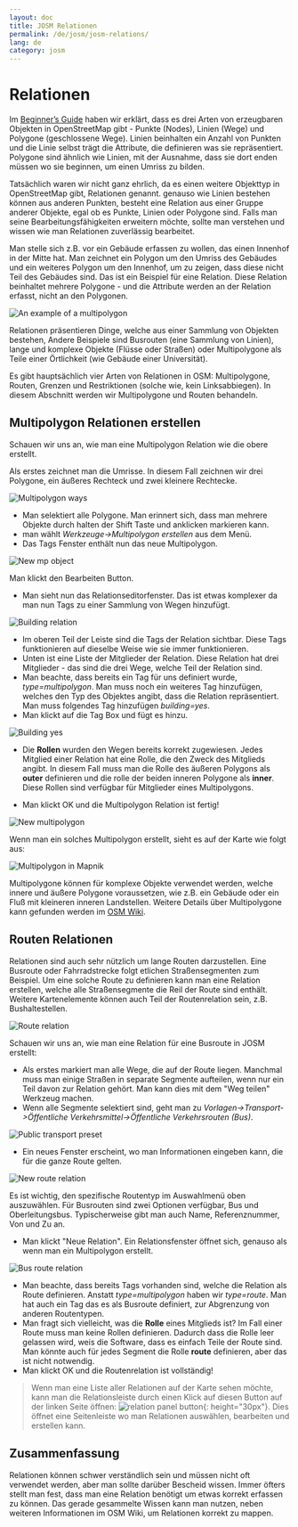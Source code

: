 ```yaml
---
layout: doc
title: JOSM Relationen
permalink: /de/josm/josm-relations/
lang: de
category: josm
---
```


Relationen
==========


Im [Beginner’s Guide](/en/beginner) haben wir erklärt, dass es drei Arten von erzeugbaren Objekten in OpenStreetMap gibt - Punkte (Nodes), Linien (Wege) und Polygone (geschlossene Wege). Linien beinhalten ein Anzahl von Punkten und die Linie selbst trägt die Attribute, die definieren was sie repräsentiert. Polygone sind ähnlich wie Linien, mit der Ausnahme, dass sie dort enden müssen wo sie beginnen, um einen Umriss zu bilden.  

Tatsächlich waren wir nicht ganz ehrlich, da es einen weitere Objekttyp in OpenStreetMap gibt, Relationen genannt. genauso wie Linien bestehen können aus anderen
Punkten, besteht eine Relation aus einer Gruppe anderer Objekte, egal ob es Punkte, Linien oder Polygone sind. Falls man seine Bearbeitungsfähigkeiten erweitern möchte, sollte man verstehen und wissen wie man Relationen zuverlässig bearbeitet.  

Man stelle sich z.B. vor ein Gebäude erfassen zu wollen, das einen Innenhof in der Mitte hat. Man zeichnet ein Polygon um den Umriss des Gebäudes und ein weiteres Polygon um den Innenhof, um zu zeigen, dass diese nicht Teil des Gebäudes sind. Das ist ein Beispiel für eine Relation. Diese Relation beinhaltet mehrere Polygone -  und die Attribute werden an der Relation erfasst, nicht an den Polygonen.  

![An example of a multipolygon][]

Relationen präsentieren Dinge, welche aus einer Sammlung von Objekten bestehen, Andere Beispiele sind Busrouten (eine Sammlung von Linien), lange und komplexe Objekte (Flüsse oder Straßen) oder Multipolygone als Teile einer Örtlichkeit (wie Gebäude einer Universität).  

Es gibt hauptsächlich vier Arten von Relationen in OSM: Multipolygone, Routen, Grenzen und Restriktionen (solche wie, kein Linksabbiegen). In diesem Abschnitt werden wir Multipolygone und Routen behandeln.  

Multipolygon Relationen erstellen
-------------------------------

Schauen wir uns an, wie man eine Multipolygon Relation wie die obere erstellt.  

Als erstes zeichnet man die Umrisse. In diesem Fall zeichnen wir drei Polygone, ein äußeres Rechteck und zwei kleinere Rechtecke.

![Multipolygon ways][]

- Man selektiert alle Polygone. Man erinnert sich, dass man mehrere Objekte durch halten der Shift Taste und anklicken markieren kann.  
- man wählt *Werkzeuge->Multipolygon erstellen* aus dem Menü.  
- Das Tags Fenster enthält nun das neue Multipolygon.

![New mp object][]

Man klickt den Bearbeiten Button.  

- Man sieht nun das Relationseditorfenster. Das ist etwas komplexer da man nun Tags zu einer Sammlung von Wegen hinzufügt.  

![Building relation][]

- Im oberen Teil der Leiste sind die Tags der Relation sichtbar. Diese Tags funktionieren auf dieselbe Weise wie sie immer funktionieren.  
- Unten ist eine Liste der Mitglieder der Relation. Diese Relation hat drei Mitglieder - das sind die drei Wege, welche Teil der Relation sind.  
- Man beachte, dass bereits ein Tag für uns definiert wurde, *type=multipolygon*. Man muss noch ein weiteres Tag hinzufügen, welches den Typ des Objektes angibt, dass die Relation repräsentiert. Man muss folgendes Tag hinzufügen *building=yes*.  
- Man klickt auf die Tag Box und fügt es hinzu.  

![Building yes][]

- Die **Rollen** wurden den Wegen bereits korrekt zugewiesen. Jedes Mitglied einer Relation hat eine Rolle, die den Zweck des Mitglieds angibt. In diesem Fall muss man die Rolle des äußeren Polygons als **outer** definieren und die rolle der beiden inneren Polygone als **inner**. Diese Rollen sind verfügbar für Mitglieder eines Multipolygons.  

- Man klickt OK und die Multipolygon Relation ist fertig!  

![New multipolygon][]

Wenn man ein solches Multipolygon erstellt, sieht es auf der Karte wie folgt aus:  

![Multipolygon in Mapnik][]

Multipolygone können für komplexe Objekte verwendet werden, welche innere und äußere Polygone voraussetzen, wie z.B. ein Gebäude oder ein Fluß mit kleineren inneren Landstellen. Weitere Details über Multipolygone kann gefunden werden im [OSM Wiki](http://wiki.openstreetmap.org/wiki/Relation:multipolygon).  

Routen Relationen
----------------

Relationen sind auch sehr nützlich um lange Routen darzustellen. Eine Busroute oder Fahrradstrecke folgt etlichen Straßensegmenten zum Beispiel. Um eine solche Route zu definieren kann man eine Relation erstellen, welche alle Straßensegmente die Reil der Route sind enthält. Weitere Kartenelemente können auch Teil der Routenrelation sein, z.B. Bushaltestellen.  

![Route relation][]

Schauen wir uns an, wie man eine Relation für eine Busroute in JOSM erstellt:  

- Als erstes markiert man alle Wege, die auf der Route liegen. Manchmal muss man einige Straßen in separate Segmente aufteilen, wenn nur ein Teil davon zur Relation gehört. Man kann dies mit dem "Weg teilen" Werkzeug machen.  
- Wenn alle Segmente selektiert sind, geht man zu *Vorlagen->Transport->Öffentliche Verkehrsmittel->Öffentliche Verkehrsrouten (Bus)*.  

![Public transport preset][]

- Ein neues Fenster erscheint, wo man Informationen eingeben kann, die für die ganze Route gelten.

![New route relation][]

Es ist wichtig, den spezifische Routentyp im Auswahlmenü oben auszuwählen. Für Busrouten sind zwei Optionen verfügbar, Bus und Oberleitungsbus. Typischerweise gibt man auch Name, Referenznummer, Von und Zu an.

- Man klickt "Neue Relation". Ein Relationsfenster öffnet sich, genauso als wenn man ein Multipolygon erstellt.  

![Bus route relation][]

- Man beachte, dass bereits Tags vorhanden sind, welche die Relation als Route definieren. Anstatt *type=multipolygon* haben wir *type=route*. Man hat auch ein Tag das es als Busroute definiert, zur Abgrenzung von anderen Routentypen.  
- Man fragt sich vielleicht, was die **Rolle** eines Mitglieds ist? Im Fall einer Route muss man keine Rollen definieren. Dadurch dass die Rolle leer gelassen wird, weis die Software, dass es einfach Teile der Route sind. Man könnte auch für jedes Segment die Rolle **route** definieren, aber das ist nicht notwendig.  
- Man klickt OK und die Routenrelation ist vollständig!  

> Wenn man eine Liste aller Relationen auf der Karte sehen möchte, kann man die Relationsleiste durch einen Klick auf diesen Button auf der linken Seite öffnen: ![relation panel button][]{: height="30px"}. Dies öffnet eine Seitenleiste wo man Relationen auswählen, bearbeiten und erstellen kann.  

Zusammenfassung
-------

Relationen können schwer verständlich sein und müssen nicht oft verwendet werden, aber man sollte darüber Bescheid wissen. Immer öfters stellt man fest, dass man eine Relation benötigt um etwas korrekt erfassen zu können. Das gerade gesammelte Wissen kann man nutzen, neben weiteren Informationen im OSM Wiki, um Relationen korrekt zu mappen.


[Multipolygon ways]: /images/josm/multipolygon-ways.png
[Building relation]: /images/josm/building-relation.png
[New relation]: /images/josm/new-relation.png
[Building yes]: /images/josm/building-yes.png
[Outer or inner role]: /images/josm/outer-inner.png
[New multipolygon]: /images/josm/new-multipolygon.png
[New mp object]: /images/josm/new-mp.png
[Multipolygon in mapnik]: /images/josm/multipolygon-mapnik.png
[An example of a multipolygon]: /images/josm/multipolygon-demo.png
[New route relation]: /images/josm/new-route-relation.png
[Route relation]: /images/josm/route-relation.png
[Public transport preset]: /images/josm/public-transport-preset.png
[Bus route relation]: /images/josm/bus-route-relation.png
[relation panel button]: /images/josm/relation-panel-button.png